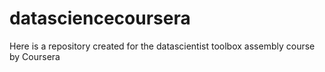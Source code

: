 # datasciencecoursera
Here is a repository created for the datascientist toolbox assembly course by Coursera
